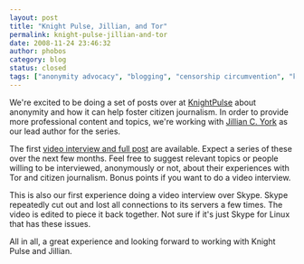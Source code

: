 ```yaml
---
layout: post
title: "Knight Pulse, Jillian, and Tor"
permalink: knight-pulse-jillian-and-tor
date: 2008-11-24 23:46:32
author: phobos
category: blog
status: closed
tags: ["anonymity advocacy", "blogging", "censorship circumvention", "knight pulse", "video interviews"]
---
```


We're excited to be doing a set of posts over at [KnightPulse](http://www.knightpulse.org) about anonymity and how it can help foster citizen journalism. In order to provide more professional content and topics, we're working with [Jillian C. York](http://jilliancyork.com/) as our lead author for the series.

The first [video interview and full post](http://www.knightpulse.org/blog/08/11/24/why-browse-internet-anonymously) are available. Expect a series of these over the next few months. Feel free to suggest relevant topics or people willing to be interviewed, anonymously or not, about their experiences with Tor and citizen journalism. Bonus points if you want to do a video interview.

This is also our first experience doing a video interview over Skype. Skype repeatedly cut out and lost all connections to its servers a few times. The video is edited to piece it back together. Not sure if it's just Skype for Linux that has these issues.

All in all, a great experience and looking forward to working with Knight Pulse and Jillian.
